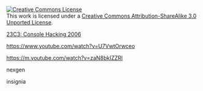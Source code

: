 <a rel="license" href="http://creativecommons.org/licenses/by-sa/3.0/"><img alt="Creative Commons License" style="border-width:0" src="https://i.creativecommons.org/l/by-sa/3.0/80x15.png" /></a><br />This work is licensed under a <a rel="license" href="http://creativecommons.org/licenses/by-sa/3.0/">Creative Commons Attribution-ShareAlike 3.0 Unported License</a>.

[23C3: Console Hacking 2006](https://www.youtube.com/watch?v=xlSOAsLSYzE)

https://www.youtube.com/watch?v=U7VwtOrwceo

https://m.youtube.com/watch?v=zaN8bkIZZRI

nexgen

insignia